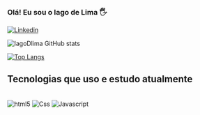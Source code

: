 
### Olá! Eu sou o Iago de Lima 🖐️

[![Linkedin](https://img.shields.io/badge/LinkedIn-0077B5?=for-the-badge&logo=linkedin&logoColor=white)](https://www.linkedin.com/in/iago-de-lima-237a6a223/)

![IagoDlima GitHub stats](https://github-readme-stats.vercel.app/api?username=IagoDlima&show_icons=true&theme=dracula)

[![Top Langs](https://github-readme-stats.vercel.app/api/top-langs/?username=IagoDlima)](https://github.com/anuraghazra/github-readme-stats)
## Tecnologias que uso e estudo atualmente

<div style="display: inline_block"><br>
<img align="center" alt="html5" src="https://img.shields.io/badge/HTML-239120?style=for-the-badge&logo=html5&logoColor=white">
<img align="center" alt="Css" src="https://img.shields.io/badge/CSS3-1572B6?style=for-the-badge&logo=css3&logoColor=white">
<img align="center" alt="Javascript" src="https://img.shields.io/badge/JavaScript-F7DF1E?style=for-the-badge&logo=javascript&logoColor=black">



</div><br>

